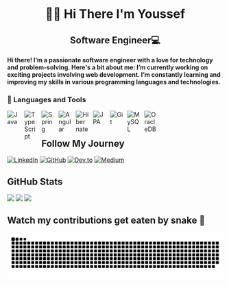 <h1 align="center">🎸😁 Hi There I'm Youssef</h1>
<h2 align="center">Software Engineer💻</h2>


<b>
Hi there! I’m a passionate software engineer with a love for technology and problem-solving. Here's a bit about me:
I’m currently working on exciting projects involving web development. I’m constantly learning and improving my skills in various programming languages and technologies.
</b>

<p align="left">

### 🧰 Languages and Tools
<img align="left" alt="Java" width="30px" style="padding-right:10px;" src="https://cdn.jsdelivr.net/gh/devicons/devicon/icons/java/java-original.svg" />
<img align="left" alt="TypeScript" width="30px" style="padding-right:10px;" src="https://cdn.jsdelivr.net/gh/devicons/devicon/icons/typescript/typescript-plain.svg" />
<img align="left" alt="Spring" width="30px" style="padding-right:10px;" src="https://cdn.jsdelivr.net/gh/devicons/devicon/icons/spring/spring-original.svg" />
<img align="left" alt="Angular" width="30px" style="padding-right:10px;" src="https://cdn.jsdelivr.net/gh/devicons/devicon/icons/angularjs/angularjs-plain.svg" />
<img align="left" alt="Hibernate" width="30px" style="padding-right:10px;" src="https://cdn.jsdelivr.net/gh/devicons/devicon/icons/hibernate/hibernate-plain.svg" />
<img align="left" alt="JPA" width="30px" style="padding-right:10px;" src="https://cdn.jsdelivr.net/gh/devicons/devicon/icons/jpa/jpa-plain.svg" />
<img align="left" alt="Git" width="30px" style="padding-right:10px;" src="https://cdn.jsdelivr.net/gh/devicons/devicon/icons/git/git-original.svg" />
<img align="left" alt="MySQL" width="30px" style="padding-right:10px;" src="https://www.mysql.com/common/logos/logo-mysql-170x115.png" />
<img align="left" alt="OracleDB" width="30px" style="padding-right:10px;" src="https://cdn.jsdelivr.net/gh/devicons/devicon/icons/oracle/oracle-original.svg" />

<br />
<br/>

## Follow My Journey
[![LinkedIn](https://img.shields.io/badge/LinkedIn-blue?logo=linkedin)](https://www.linkedin.com/in/youssefalboghdady99/)
[![GitHub](https://img.shields.io/badge/GitHub-000000?logo=github)](https://github.com/engJoe99)
[![Dev.to](https://img.shields.io/badge/Dev.to-000000?logo=dev.to)](https://dev.to/engJoe99)
[![Medium](https://img.shields.io/badge/Medium-12100E?logo=medium)](https://medium.com/@engJoe99)

<h2>GitHub Stats</h2>

[![](https://raw.githubusercontent.com/engJoe99/Theme/master/profile-summary-card-output/dark/0-profile-details.svg)](https://github.com/vn7n24fzkq/github-profile-summary-cards)
[![](https://raw.githubusercontent.com/engJoe99/Theme/master/profile-summary-card-output/dark/1-repos-per-language.svg)](https://github.com/vn7n24fzkq/github-profile-summary-cards)
[![](https://raw.githubusercontent.com/engJoe99/Theme/master/profile-summary-card-output/dark/3-stats.svg)](https://github.com/vn7n24fzkq/github-profile-summary-cards)

## Watch my contributions get eaten by snake 🐍

<!-- Contribution Snake -->
<picture>
  <source
    media="(prefers-color-scheme: dark)"
    srcset="https://raw.githubusercontent.com/platane/snk/output/github-contribution-grid-snake-dark.svg"
  />
  <source
    media="(prefers-color-scheme: light)"
    srcset="https://raw.githubusercontent.com/platane/snk/output/github-contribution-grid-snake.svg"
  />
  <img
    alt="github contribution grid snake animation"
    src="https://raw.githubusercontent.com/platane/snk/output/github-contribution-grid-snake.svg"
  />
</picture>
